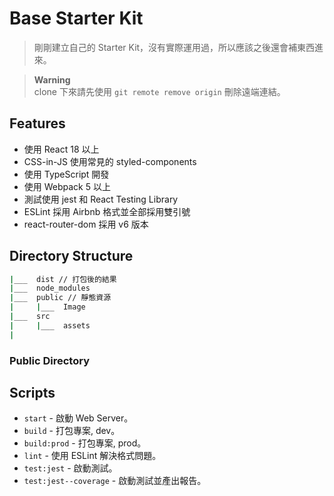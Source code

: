# Base Starter Kit

> 剛剛建立自己的 Starter Kit，沒有實際運用過，所以應該之後還會補東西進來。

> **Warning**  
> clone 下來請先使用 `git remote remove origin` 刪除遠端連結。

## Features

- 使用 React 18 以上
- CSS-in-JS 使用常見的 styled-components
- 使用 TypeScript 開發
- 使用 Webpack 5 以上
- 測試使用 jest 和 React Testing Library
- ESLint 採用 Airbnb 格式並全部採用雙引號
- react-router-dom 採用 v6 版本

## Directory Structure

```bash
|___  dist // 打包後的結果
|___  node_modules
|___  public // 靜態資源
|     |___  Image
|___  src
|     |___  assets
|
```

### Public Directory

## Scripts

- `start` - 啟動 Web Server。
- `build` - 打包專案, dev。
- `build:prod` - 打包專案, prod。
- `lint` - 使用 ESLint 解決格式問題。
- `test:jest` - 啟動測試。
- `test:jest--coverage` - 啟動測試並產出報告。
